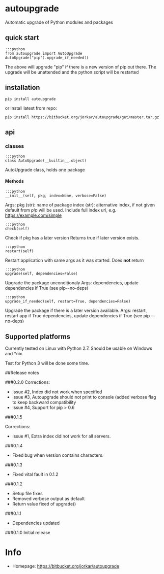 # autoupgrade

Automatic upgrade of Python modules and packages

## quick start

	:::python
	from autoupgrade import AutoUpgrade
    AutoUpgrade("pip").upgrade_if_needed()
 
The above will upgrade "pip" if there is a new version of pip out there. 
The upgrade will be unattended and the python script will be restarted

## installation

	pip install autoupgrade
	
or install latest from repo:

	pip install https://bitbucket.org/jorkar/autoupgrade/get/master.tar.gz

## api

### classes

	:::python
    class AutoUpgrade(__builtin__.object)
AutoUpgrade class, holds one package

#### Methods
	:::python
	__init__(self, pkg, index=None, verbose=False)

Args:
pkg (str): name of package
index (str): alternative index, if not given default from *pip* will be used. Include
full index url, e.g. https://example.com/simple

	:::python
	check(self)

Check if pkg has a later version
Returns true if later version exists.

	:::python
	restart(self)
Restart application with same args as it was started.
Does **not** return

	:::python
	upgrade(self, dependencies=False)
Upgrade the package unconditionaly
Args:
dependencies, update dependencies if True (see pip--no-deps)

	:::python
	upgrade_if_needed(self, restart=True, dependencies=False)
Upgrade the package if there is a later version available.
Args:
restart, restart app if True
dependencies, update dependencies if True (see pip --no-deps)

## Supported platforms

Currently tested on Linux with Python 2.7.
Should be usable on Windows and *nix.

Test for Python 3 will be done some time.


##Release notes

###0.2.0
Corrections:
 - Issue #2, Index did not work when specified 
 - Issue #3, Autoupgrade should not print to console (added verbose flag to keep backward compatibility
 - Issue #4, Support for pip > 0.6
 
###0.1.5

Corrections:
- Issue #1, Extra index did not work for all servers. 

###0.1.4
- Fixed bug when version contains characters.

###0.1.3
- Fixed vital fault in 0.1.2

###0.1.2
- Setup file fixes
- Removed verbose output as default
- Return value fixed of upgrade()

###0.1.1
- Dependencies updated

###0.1.0
Initial release

# Info

- Homepage: https://bitbucket.org/jorkar/autoupgrade
